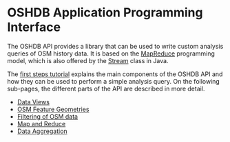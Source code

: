 OSHDB Application Programming Interface
=======================================

The OSHDB API provides a library that can be used to write custom analysis queries of OSM history data. It is based on the [MapReduce](https://en.wikipedia.org/wiki/MapReduce) programming model, which is also offered by the [Stream](https://docs.oracle.com/en/java/javase/17/docs/api/java.base/java/util/stream/Stream.html) class in Java.

The [first steps tutorial](../first-steps) explains the main components of the OSHDB API and how they can be used to perform a simple analysis query. On the following sub-pages, the different parts of the API are described in more detail.

* [Data Views](views.md)
* [OSM Feature Geometries](geometries.md)
* [Filtering of OSM data](filters.md)
* [Map and Reduce](map-reduce.md)
* [Data Aggregation](aggregation.md)


